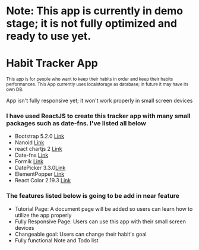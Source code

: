 <h1>Note: This app is currently in demo stage; it is not fully optimized and ready to use yet.</h1>

<h1>Habit Tracker App</h1>

<small>This app is for people who want to keep their habits in order and keep their habits performances. This App currently uses localstorage as database; in future it may have its own DB. </small>

<p>App isn't fully responsive yet; it won't work properly in small screen devices</p>

<h3>I have used ReactJS to create this tracker app with many small packages such as date-fns. I've listed all below</h3>

<ul>
  <li>Bootstrap 5.2.0 <a href="https://www.npmjs.com/package/bootstrap">Link</a></li>
  <li>Nanoid <a href="https://www.npmjs.com/package/nanoid">Link</a></li>
  <li>react chartjs 2 <a href="https://www.npmjs.com/package/react-chartjs-2">Link</a></li>
  <li>Date-fns <a href="https://www.npmjs.com/package/date-fns">Link</a></li>
  <li>Formik <a href="https://www.npmjs.com/package/formik">Link</a></li>
  <li>DatePicker 3.3.0<a href="https://www.npmjs.com/package/react-multi-date-picker">Link</a></li>
  <li>ElementPopper <a href="https://www.npmjs.com/package/react-element-popper">Link</a></li>
  <li>React Color 2.19.3 <a href="https://www.npmjs.com/package/react-color">Link</a></li>

</ul>

<h3>The features listed below is going to be add in near feature</h3>

<ul>
<li>Tutorial Page: A document page will be added so users can learn how to utilize the app properly</li>
<li>Fully Responsive Page: Users can use this app with their small screen devices</li>
<li>Changeable goal: Users can change their habit's goal</li>
<li>Fully functional Note and Todo list</li>
</ul>
